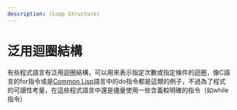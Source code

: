 ```yaml
---
description: (Loop Structure)
---
```


# 泛用迴圈結構

 有些程式語言有泛用迴圈結構，可以用來表示指定次數或指定條件的迴圈，像C語言的for指令或是[Common Lisp](https://zh.wikipedia.org/wiki/Common_Lisp)語言中的do指令都是這類的例子，不過為了程式的可讀性考量，在這些程式語言中還是儘量使用一些含義較明確的指令（如while指令）

